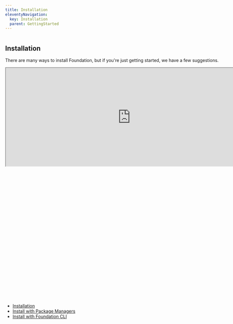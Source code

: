 ```yaml
---
title: Installation
eleventyNavigation:
  key: Installation
  parent: GettingStarted
---
```

<div class="content">
                    <div class="content-padding">
                        <div class="grid-x grid-padding-x">
                            <div   class="columns large-9" id="instalationDoc">
                                <div id="installation">
                                    <h2 >Installation
                                    </h2>
                                    <p>
                                        There are many ways to install Foundation, but if you're just getting started, we have a few suggestions.
                                    </p>
                                    <div>
                                        <iframe width="800" height="315" src="https://www.youtube.com/embed/nEgHk2wmMjU?showinfo=0&enablejsapi=1&origin=https%3A%2F%2Fget.foundation&widgetid=1">
                                        </iframe>
                                    </div>
                                </div>
                                <div id="installPackageManagers">
                                    <h2 >Install with Package Managers</h2>
                                    <p>
                                        Foundation is available on npm, Bower, Meteor, and Composer. The package includes all of the source Sass and JavaScript files, as well as compiled CSS and JavaScript, in uncompressed and compressed flavors.
                                    </p>
                                    <div class="code-outlate">
                                        <code class="code-bash">
                                            $ npm install foundation-sites
                                        </code>
                                        <code class="code-bash">
                                            $ npm install foundation-sites
                                        </code>
                                        <code class="code-bash">
                                            $ yarn add foundation-sites
                                        </code>
                                        <code class="code-bash">
                                            $ bower install foundation-sites
                                        </code>
                                        <code class="code-bash">
                                            $ gem install foundation-rails  
                                        </code>
                                    </div>
                                </div>
                                <hr>
                                <div id="installFoundationCLI">
                                    <h1>Install with Foundation CLI</h1>
                                    <p>Not a fan of GUIs? The Node-powered Foundation CLI can install the same template projects for you.
                                    Install Foundation CLI:</p>
                                    <div class="code-outlate">
                                        <code class="code-bash">
                                            $ npm install --global foundation-cli
                                            # or sudo npm install --global foundation-cli
                                        </code>
                                    </div>
                                    <div class="callout info">
                                        Depending on how your machine is configured, the command may fail with an <code>EACCESS</code> error. To get around this, run the commands with <code>sudo</code> at the beginning.
                                    </div>
                                    <p>Then use to create a new Foundation project:</p>
                                    <div class="code-outlate">
                                        <code class="code-bash">
                                            $ foundation new
                                        </code>
                                    </div>
                                </div> 
                            </div>
                            <div class="columns large-3">
                                <nav class="sticky-container" data-sticky-container>
                                    <div class="sticky is-stuck" data-options="marginTop:6;" data-anchor="instalationDoc">
                                        <ul class="vertical menu" data-smooth-scroll>
                                            <li>
                                                <a href="#installation">Installation</a>
                                            </li>
                                            <li>
                                                <a href="#installPackageManagers">Install with Package Managers</a>
                                            </li>
                                            <li>
                                                <a href="#installFoundationCLI">Install with Foundation CLI</a>
                                            </li>                                        
                                        </ul>                                      
                                    </div>                               
                                </nav>
                            </div>
                        </div>
                    </div>              
                </div>             
